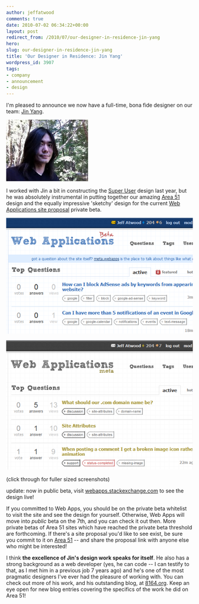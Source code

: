 ```yaml
---
author: jeffatwood
comments: true
date: 2010-07-02 06:34:22+00:00
layout: post
redirect_from: /2010/07/our-designer-in-residence-jin-yang
hero: 
slug: our-designer-in-residence-jin-yang
title: 'Our Designer in Residence: Jin Yang'
wordpress_id: 3907
tags:
- company
- announcement
- design
---
```



I'm pleased to announce we now have a full-time, bona fide designer on our team: [Jin Yang](http://www.8164.org/).



![](/images/wordpress/jin-yang.jpg)



I worked with Jin a bit in constructing the [Super User](http://superuser.com) design last year, but he was absolutely instrumental in putting together our amazing [Area 51](http://area51.stackexchange.com/) design and the equally impressive 'sketchy' design for the current [Web Applications site proposal](http://area51.stackexchange.com/proposals/57/web-applications) private beta.



[![](/images/wordpress/web-apps-private-beta-screenshot-small.png)](/images/wordpress/web-apps-private-beta-screenshot.png)



[![](/images/wordpress/web-apps-meta-private-beta-screenshot-small.png)](/images/wordpress/web-apps-meta-private-beta-screenshot.png)



(click through for fuller sized screenshots)



update: now in public beta, visit [webapps.stackexchange.com](http://webapps.stackexchange.com/) to see the design live!



If you committed to Web Apps, you should be on the private beta whitelist to visit the site and see the design for yourself. Otherwise, Web Apps will move into _public_ beta on the 7th, and you can check it out then. More private betas of Area 51 sites which have reached the private beta threshold are forthcoming. If there's a site proposal you'd like to see exist, be sure you commit to it on [Area 51](http://area51.stackexchange.com/) -- and share the proposal link with anyone else who might be interested!



I think **the excellence of Jin's design work speaks for itself**. He also has a strong background as a web developer (yes, he can code -- I can testify to that, as I met him in a previous job 7 years ago) and he's one of the most pragmatic designers I've ever had the pleasure of working with. You can check out more of his work, and his outstanding blog, at [8164.org](http://www.8164.org/). Keep an eye open for new blog entries covering the specifics of the work he did on Area 51!

